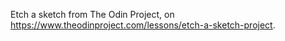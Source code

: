 Etch a sketch from The Odin Project, on
https://www.theodinproject.com/lessons/etch-a-sketch-project.

